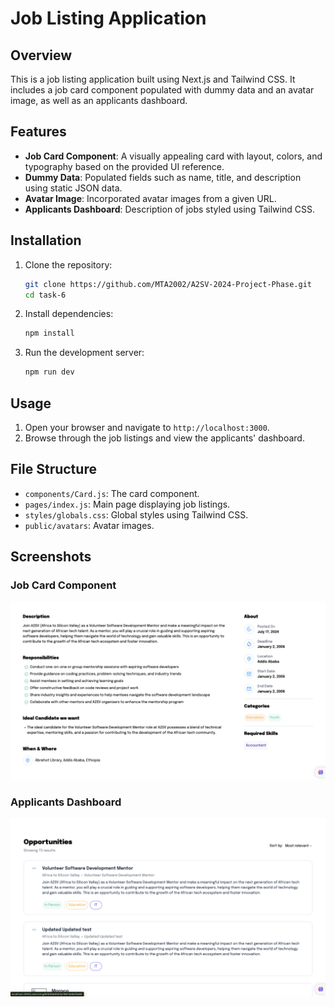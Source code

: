 # Job Listing Application

## Overview

This is a job listing application built using Next.js and Tailwind CSS. It includes a job card component populated with dummy data and an avatar image, as well as an applicants dashboard.

## Features

- **Job Card Component**: A visually appealing card with layout, colors, and typography based on the provided UI reference.
- **Dummy Data**: Populated fields such as name, title, and description using static JSON data.
- **Avatar Image**: Incorporated avatar images from a given URL.
- **Applicants Dashboard**: Description of jobs styled using Tailwind CSS.

## Installation

1. Clone the repository:

   ```sh
   git clone https://github.com/MTA2002/A2SV-2024-Project-Phase.git
   cd task-6
   ```

2. Install dependencies:

   ```sh
   npm install
   ```

3. Run the development server:
   ```sh
   npm run dev
   ```

## Usage

1. Open your browser and navigate to `http://localhost:3000`.
2. Browse through the job listings and view the applicants' dashboard.

## File Structure

- `components/Card.js`: The card component.
- `pages/index.js`: Main page displaying job listings.
- `styles/globals.css`: Global styles using Tailwind CSS.
- `public/avatars`: Avatar images.

## Screenshots

### Job Card Component

<img src = "./Screenshots/Screenshot 2024-08-06 at 11.49.47 at night.png" >

### Applicants Dashboard

<img src = "./Screenshots/Screenshot 2024-08-06 at 11.49.34 at night.png">
